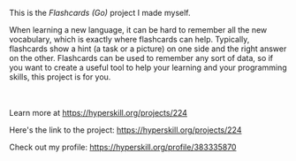 This is the *Flashcards (Go)* project I made myself.


<p>When learning a new language, it can be hard to remember all the new vocabulary, which is exactly where flashcards can help. Typically, flashcards show a hint (a task or a picture) on one side and the right answer on the other. Flashcards can be used to remember any sort of data, so if you want to create a useful tool to help your learning and your programming skills, this project is for you.</p><br/><br/>Learn more at <a href="https://hyperskill.org/projects/224?utm_source=ide&utm_medium=ide&utm_campaign=ide&utm_content=project-card">https://hyperskill.org/projects/224</a>

Here's the link to the project: https://hyperskill.org/projects/224

Check out my profile: https://hyperskill.org/profile/383335870
